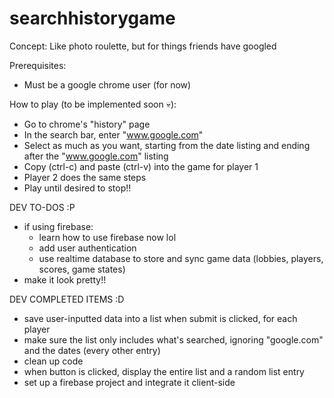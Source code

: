 # searchhistorygame
Concept: Like photo roulette, but for things friends have googled

Prerequisites:
- Must be a google chrome user (for now)

How to play (to be implemented soon 💀):
- Go to chrome's "history" page
- In the search bar, enter "www.google.com"
- Select as much as you want, starting from the date listing and ending after the "www.google.com" listing
- Copy (ctrl-c) and paste (ctrl-v) into the game for player 1
- Player 2 does the same steps
- Play until desired to stop!!

DEV TO-DOS :P
- if using firebase:
    - learn how to use firebase now lol
    - add user authentication
    - use realtime database to store and sync game data (lobbies, players, scores, game states)
- make it look pretty!!

DEV COMPLETED ITEMS :D
- save user-inputted data into a list when submit is clicked, for each player
- make sure the list only includes what's searched, ignoring "google.com" and the dates (every other entry)
- clean up code
- when button is clicked, display the entire list and a random list entry
- set up a firebase project and integrate it client-side